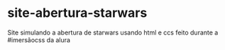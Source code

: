 # site-abertura-starwars
Site simulando a abertura de starwars usando html e ccs feito durante a #imersãocss da alura
